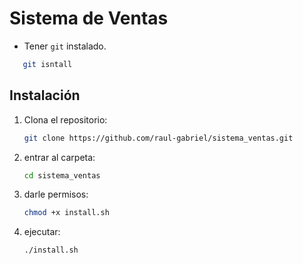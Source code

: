 # Sistema de Ventas

- Tener `git` instalado.
```bash
   git isntall
```

## Instalación

1. Clona el repositorio:
   ```bash
   git clone https://github.com/raul-gabriel/sistema_ventas.git
   ```
2. entrar al carpeta:
   ```bash
   cd sistema_ventas
   ```
3. darle permisos:
   ```bash
   chmod +x install.sh
   ```
4. ejecutar:
   ```bash
   ./install.sh
   ```
